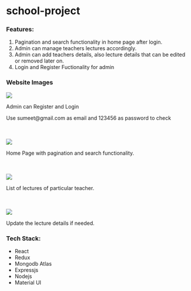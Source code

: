 # school-project
<h3>Features:</h3>
<ol>
  <li>Pagination and search functionality in home page after login.</li>
  <li>Admin can manage teachers lectures accordingly.</li>
  <li>Admin can add teachers details, also lecture details that can be edited or removed later on.</li>
  <li>Login and Register Fuctionality for admin</li>
</ol>

<h3>Website Images</h3>
<img src="https://user-images.githubusercontent.com/60615344/169719420-ce03b492-8a88-4081-ab18-bc6e1c49bbe1.png"/>
<p>Admin can Register and Login</p>
<p>Use sumeet@gmail.com as email and 123456 as password to check</p><br/><br/>

<img src="https://user-images.githubusercontent.com/60615344/169719422-8d485439-293b-4834-a78e-91143cd4f707.png"/>
<p>Home Page with pagination and search functionality.</p><br/><br/>

<img src="https://user-images.githubusercontent.com/60615344/169719423-1500ffdf-37ee-43ab-ad5c-bdedf4c5f876.png"/>
<p>List of lectures of particular teacher.</p><br/><br/>

<img src="https://user-images.githubusercontent.com/60615344/169719424-2b47471c-24a8-43a6-b77d-91e73741759b.png"/>
<p>Update the lecture details if needed.</p>

<h3>Tech Stack:</h3>
<ul>
  <li>React</li>
  <li>Redux</li>
  <li>Mongodb Atlas</li>
  <li>Expressjs</li>
  <li>Nodejs</li>
  <li>Material UI</li>
</ul>
